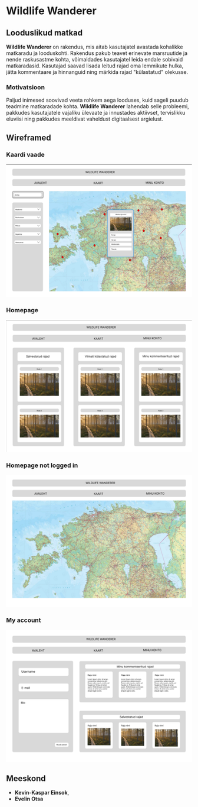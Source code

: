 # Wildlife Wanderer

## Looduslikud matkad

**Wildlife Wanderer** on rakendus, mis aitab kasutajatel avastada kohalikke matkaradu ja looduskohti. Rakendus pakub teavet erinevate marsruutide ja nende raskusastme kohta, võimaldades kasutajatel leida endale sobivaid matkaradasid. Kasutajad saavad lisada leitud rajad oma lemmikute hulka, jätta kommentaare ja hinnanguid ning märkida rajad "külastatud" olekusse.

### Motivatsioon

Paljud inimesed soovivad veeta rohkem aega looduses, kuid sageli puudub teadmine matkaradade kohta. **Wildlife Wanderer** lahendab selle probleemi, pakkudes kasutajatele vajaliku ülevaate ja innustades aktiivset, tervislikku eluviisi ning pakkudes meeldivat vaheldust digitaalsest argielust.

## Wireframed

### Kaardi vaade
![Pilt1](/app/wireframes/Picture1.png)

### Homepage
![Pilt2](/app/wireframes/Picture2.png)

### Homepage not logged in
![Pilt3](/app/wireframes/Picture3.png)

### My account
![Pilt4](/app/wireframes/Picture4.png)


## Meeskond

- **Kevin-Kaspar Einsok**,
- **Evelin Otsa**